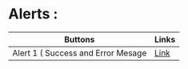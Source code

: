 # Alerts : 

|Buttons|Links|
|----|-----|
|Alert 1 ( Success and Error Mesage|[Link](https://sm8uti.github.io/Ui_Compnents/Alerts/Alert1.html)|

